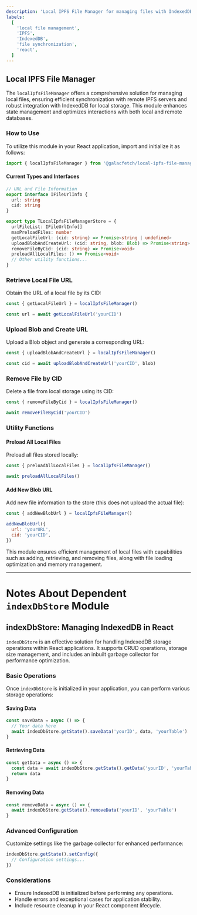 ```yaml
---
description: 'Local IPFS File Manager for managing files with IndexedDB integration'
labels:
  [
    'local file management',
    'IPFS',
    'IndexedDB',
    'file synchronization',
    'react',
  ]
---
```


## Local IPFS File Manager

The `localIpfsFileManager` offers a comprehensive solution for managing local files, ensuring efficient synchronization with remote IPFS servers and robust integration with IndexedDB for local storage. This module enhances state management and optimizes interactions with both local and remote databases.

### How to Use

To utilize this module in your React application, import and initialize it as follows:

```javascript
import { localIpfsFileManager } from '@galacfetch/local-ipfs-file-manager'
```

#### Current Types and Interfaces

```typescript
// URL and File Information
export interface IFileUrlInfo {
  url: string
  cid: string
}

export type TLocalIpfsFileManagerStore = {
  urlFileList: IFileUrlInfo[]
  maxPreloadFiles: number
  getLocalFileUrl: (cid: string) => Promise<string | undefined>
  uploadBlobAndCreateUrl: (cid: string, blob: Blob) => Promise<string>
  removeFileByCid: (cid: string) => Promise<void>
  preloadAllLocalFiles: () => Promise<void>
  // Other utility functions...
}
```

### Retrieve Local File URL

Obtain the URL of a local file by its CID:

```javascript
const { getLocalFileUrl } = localIpfsFileManager()

const url = await getLocalFileUrl('yourCID')
```

### Upload Blob and Create URL

Upload a Blob object and generate a corresponding URL:

```javascript
const { uploadBlobAndCreateUrl } = localIpfsFileManager()

const cid = await uploadBlobAndCreateUrl('yourCID', blob)
```

### Remove File by CID

Delete a file from local storage using its CID:

```javascript
const { removeFileByCid } = localIpfsFileManager()

await removeFileByCid('yourCID')
```

### Utility Functions

#### Preload All Local Files

Preload all files stored locally:

```javascript
const { preloadAllLocalFiles } = localIpfsFileManager()

await preloadAllLocalFiles()
```

#### Add New Blob URL

Add new file information to the store (this does not upload the actual file):

```javascript
const { addNewBlobUrl } = localIpfsFileManager()

addNewBlobUrl({
  url: 'yourURL',
  cid: 'yourCID',
})
```

This module ensures efficient management of local files with capabilities such as adding, retrieving, and removing files, along with file loading optimization and memory management.

---

# Notes About Dependent `indexDbStore` Module

## indexDbStore: Managing IndexedDB in React

`indexDbStore` is an effective solution for handling IndexedDB storage operations within React applications. It supports CRUD operations, storage size management, and includes an inbuilt garbage collector for performance optimization.

### Basic Operations

Once `indexDbStore` is initialized in your application, you can perform various storage operations:

#### Saving Data

```javascript
const saveData = async () => {
  // Your data here
  await indexDbStore.getState().saveData('yourID', data, 'yourTable')
}
```

#### Retrieving Data

```javascript
const getData = async () => {
  const data = await indexDbStore.getState().getData('yourID', 'yourTable')
  return data
}
```

#### Removing Data

```javascript
const removeData = async () => {
  await indexDbStore.getState().removeData('yourID', 'yourTable')
}
```

### Advanced Configuration

Customize settings like the garbage collector for enhanced performance:

```javascript
indexDbStore.getState().setConfig({
  // Configuration settings...
})
```

### Considerations

- Ensure IndexedDB is initialized before performing any operations.
- Handle errors and exceptional cases for application stability.
- Include resource cleanup in your React component lifecycle.
